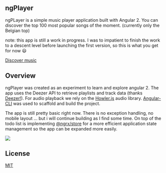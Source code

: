## ngPlayer

ngPLayer is a simple music player application built with Angular 2. You can discover the top 100 most popular songs of the moment. (currently only the Belgian top)

note: this app is still a work in progress. I was to impatient to finish the work to a descent level before launching the first version, so this is what you get for now :smiley:

[Discover music](https://ngplayer.welteki.com)

## Overview

ngPlayer was created as an experiment to learn and explore angular 2. The app uses the Deezer API to retrieve playlists and track data (thanks [Deezer!](https://www.deezer.com)). For audio playback we rely on the [Howler.js](https://howlerjs.com/) audio library. [Angular-CLI](https://github.com/angular/angular-cli) was used to scaffold and build the project.

The app is still pretty basic right now. There is no exception handling, no mobile layout ... but i will continue building as I find some time. On top of the todo list is implementing [@ngrx/store](https://github.com/ngrx/store) for a more efficient application state management so the app can be expanded more easily.

![](ngplayer_640.gif)


## License

[MIT](../blob/master/LICENSE)
